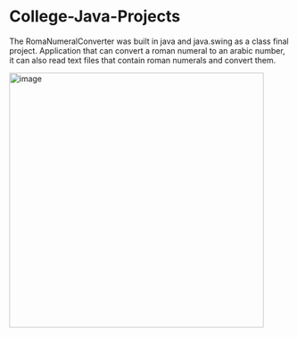 # College-Java-Projects
The RomaNumeralConverter was built in java and java.swing as a class final project.
Application that can convert a roman numeral to an arabic number, it can also read text files that contain roman numerals and convert them.

<img width="456" alt="image" src="https://github.com/Prainex/RomanNumeralConverter/assets/51273142/76be9ed5-1a69-4e22-8fb9-4b145971f016">
